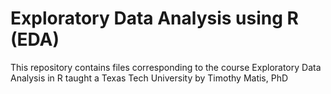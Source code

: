 # Exploratory Data Analysis using R (EDA)

This repository contains files corresponding to the course Exploratory Data Analysis in R taught a Texas Tech University by Timothy Matis, PhD
